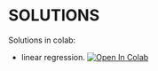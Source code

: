 # SOLUTIONS

Solutions in colab: 
* linear regression.  [![Open In Colab](https://colab.research.google.com/assets/colab-badge.svg)](https://colab.research.google.com/github/vincentadam87/intro_to_jax/blob/main/notebooks/Linear%20Regression%20-%20with%20and%20without%20JAX%-%SOLUTIONS.ipynb)

